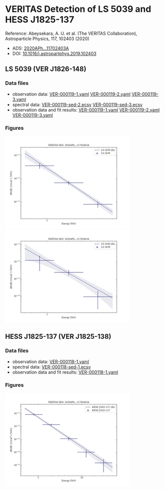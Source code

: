 # VERITAS Detection of LS 5039 and HESS J1825-137

Reference:
Abeysekara, A. U. et al. (The VERITAS Collaboration), Astroparticle Physics, 117, 102403 (2020)

- ADS: [2020APh...11702403A](http://adsabs.harvard.edu/abs/2020APh...11702403A)
- DOI: [10.1016/j.astropartphys.2019.102403](https://doi.org/10.1016/j.astropartphys.2019.102403)

## LS 5039 (VER J1826-148)
### Data files

- observation data: [VER-000119-1.yaml](VER-000119-1.yaml)  [VER-000119-2.yaml](VER-000119-2.yaml)  [VER-000119-3.yaml](VER-000119-3.yaml)
- spectral data: [VER-000119-sed-2.ecsv](VER-000119-sed-2.ecsv)  [VER-000119-sed-3.ecsv](VER-000119-sed-3.ecsv)
- observation data and fit results: [VER-000119-1.yaml](VER-000119-1.yaml)  [VER-000119-2.yaml](VER-000119-2.yaml)  [VER-000119-3.yaml](VER-000119-3.yaml)


### Figures

<img src="figures/2020APh...11702403A-VER-119-2-sed.png" alt="drawing" width="400"/>
<img src="figures/2020APh...11702403A-VER-119-3-sed.png" alt="drawing" width="400"/>


## HESS J1825-137 (VER J1825-138)
### Data files

- observation data: [VER-000118-1.yaml](VER-000118-1.yaml)
- spectral data: [VER-000118-sed-1.ecsv](VER-000118-sed-1.ecsv)
- observation data and fit results: [VER-000118-1.yaml](VER-000118-1.yaml)


### Figures

<img src="figures/2020APh...11702403A-VER-118-1-sed.png" alt="drawing" width="400"/>
